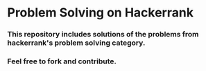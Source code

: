 # Problem Solving on Hackerrank
### This repository includes solutions of the problems from hackerrank's problem solving category.
### Feel free to fork and contribute.
